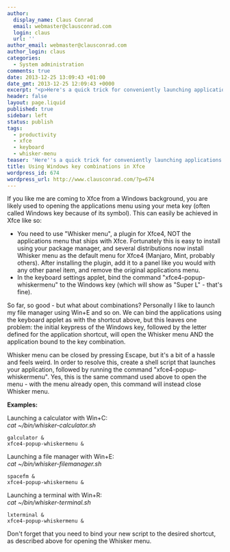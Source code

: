 ```yaml
---
author:
  display_name: Claus Conrad
  email: webmaster@clausconrad.com
  login: claus
  url: ''
author_email: webmaster@clausconrad.com
author_login: claus
categories:
  - System administration
comments: true
date: 2013-12-25 13:09:43 +01:00
date_gmt: 2013-12-25 12:09:43 +0000
excerpt: "<p>Here's a quick trick for conveniently launching applications using the Windows key plus another key in Xfce4:</p>\r\n"
header: false
layout: page.liquid
published: true
sidebar: left
status: publish
tags:
  - productivity
  - xfce
  - keyboard
  - whisker-menu
teaser: 'Here''s a quick trick for conveniently launching applications using the Windows key plus another key in Xfce4:'
title: Using Windows key combinations in Xfce
wordpress_id: 674
wordpress_url: http://www.clausconrad.com/?p=674
---
```

If you like me are coming to Xfce from a Windows background, you are likely used to opening the applications menu using your meta key (often called Windows key because of its symbol). This can easily be achieved in Xfce like so:

* You need to use "Whisker menu", a plugin for Xfce4, NOT the applications menu that ships with Xfce. Fortunately this is easy to install using your package manager, and several distributions now install Whisker menu as the default menu for Xfce4 (Manjaro, Mint, probably others). After installing the plugin, add it to a panel like you would with any other panel item, and remove the original applications menu.
* In the keyboard settings applet, bind the command "xfce4-popup-whiskermenu" to the Windows key (which will show as "Super L" - that's fine).

So far, so good - but what about combinations? Personally I like to launch my file manager using Win+E and so on. We can bind the applications using the keyboard applet as with the shortcut above, but this leaves one problem: the initial keypress of the Windows key, followed by the letter defined for the application shortcut, will open the Whisker menu AND the application bound to
the key combination.

Whisker menu can be closed by pressing Escape, but it's a bit of a hassle and feels weird. In order to resolve this, create a shell script that launches your application, followed by running the command "xfce4-popup-whiskermenu". Yes, this is the same command used above to open the menu - with the menu already open, this command will instead close Whisker menu.

**Examples:**

Launching a calculator with Win+C:  
_cat ~/bin/whisker-calculator.sh_
```shell
galculator &
xfce4-popup-whiskermenu &
```

Launching a file manager with Win+E:  
_cat ~/bin/whisker-filemanager.sh_
```shell
spacefm &
xfce4-popup-whiskermenu &
```

Launching a terminal with Win+R:  
_cat ~/bin/whisker-terminal.sh_
```shell
lxterminal &
xfce4-popup-whiskermenu &
```

Don't forget that you need to bind your new script to the desired shortcut, as described above for opening the Whisker menu.
